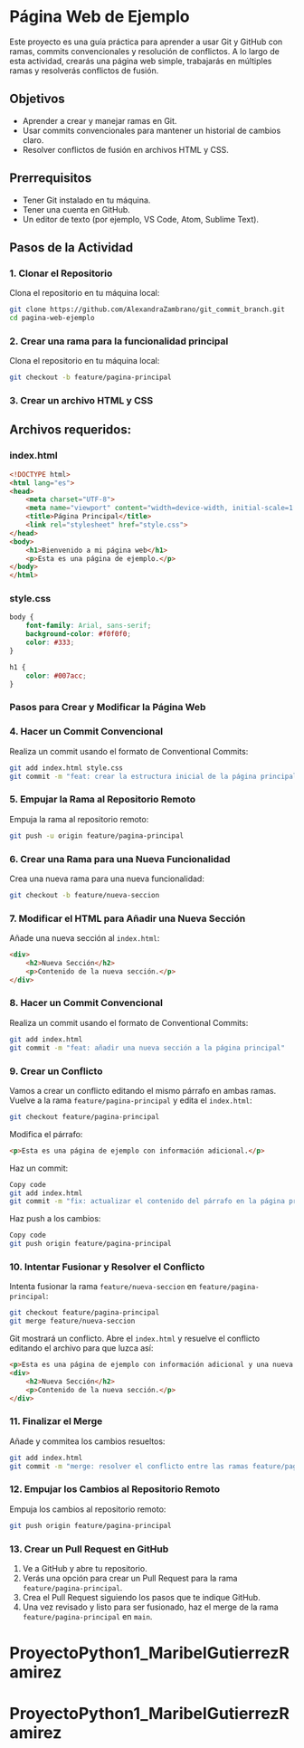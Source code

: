 # Página Web de Ejemplo

Este proyecto es una guía práctica para aprender a usar Git y GitHub con ramas, commits convencionales y resolución de conflictos. A lo largo de esta actividad, crearás una página web simple, trabajarás en múltiples ramas y resolverás conflictos de fusión.

## Objetivos

- Aprender a crear y manejar ramas en Git.
- Usar commits convencionales para mantener un historial de cambios claro.
- Resolver conflictos de fusión en archivos HTML y CSS.

## Prerrequisitos

- Tener Git instalado en tu máquina.
- Tener una cuenta en GitHub.
- Un editor de texto (por ejemplo, VS Code, Atom, Sublime Text).

## Pasos de la Actividad

### 1. Clonar el Repositorio

Clona el repositorio en tu máquina local:

```sh
git clone https://github.com/AlexandraZambrano/git_commit_branch.git
cd pagina-web-ejemplo
```

### 2. Crear una rama para la funcionalidad principal

Clona el repositorio en tu máquina local:

```sh
git checkout -b feature/pagina-principal
```

### 3. Crear un archivo HTML y CSS

## Archivos requeridos:

### index.html
```html
<!DOCTYPE html>
<html lang="es">
<head>
    <meta charset="UTF-8">
    <meta name="viewport" content="width=device-width, initial-scale=1.0">
    <title>Página Principal</title>
    <link rel="stylesheet" href="style.css">
</head>
<body>
    <h1>Bienvenido a mi página web</h1>
    <p>Esta es una página de ejemplo.</p>
</body>
</html>
```
### style.css

```css
body {
    font-family: Arial, sans-serif;
    background-color: #f0f0f0;
    color: #333;
}

h1 {
    color: #007acc;
}
```

### Pasos para Crear y Modificar la Página Web

### 4. Hacer un Commit Convencional
Realiza un commit usando el formato de Conventional Commits:

```sh
git add index.html style.css
git commit -m "feat: crear la estructura inicial de la página principal"
```

### 5. Empujar la Rama al Repositorio Remoto
Empuja la rama al repositorio remoto:

```sh
git push -u origin feature/pagina-principal
```

### 6. Crear una Rama para una Nueva Funcionalidad
Crea una nueva rama para una nueva funcionalidad:

```sh
git checkout -b feature/nueva-seccion
```

### 7. Modificar el HTML para Añadir una Nueva Sección
Añade una nueva sección al `index.html`:

```html
<div>
    <h2>Nueva Sección</h2>
    <p>Contenido de la nueva sección.</p>
</div>
```

### 8. Hacer un Commit Convencional
Realiza un commit usando el formato de Conventional Commits:

```sh
git add index.html
git commit -m "feat: añadir una nueva sección a la página principal"
```

### 9. Crear un Conflicto
Vamos a crear un conflicto editando el mismo párrafo en ambas ramas. Vuelve a la rama `feature/pagina-principal` y edita el `index.html`:

```sh
git checkout feature/pagina-principal
```

Modifica el párrafo:

```html
<p>Esta es una página de ejemplo con información adicional.</p>
```
Haz un commit:

```sh
Copy code
git add index.html
git commit -m "fix: actualizar el contenido del párrafo en la página principal"
```

Haz push a los cambios:

```sh
Copy code
git push origin feature/pagina-principal
```

### 10. Intentar Fusionar y Resolver el Conflicto
Intenta fusionar la rama `feature/nueva-seccion` en `feature/pagina-principal`:

```sh
git checkout feature/pagina-principal
git merge feature/nueva-seccion
```

Git mostrará un conflicto. Abre el `index.html` y resuelve el conflicto editando el archivo para que luzca así:

```html
<p>Esta es una página de ejemplo con información adicional y una nueva sección.</p>
<div>
    <h2>Nueva Sección</h2>
    <p>Contenido de la nueva sección.</p>
</div>
```

### 11. Finalizar el Merge
Añade y commitea los cambios resueltos:

```sh
git add index.html
git commit -m "merge: resolver el conflicto entre las ramas feature/pagina-principal y feature/nueva-seccion"
```

### 12. Empujar los Cambios al Repositorio Remoto
Empuja los cambios al repositorio remoto:

```sh
git push origin feature/pagina-principal
```

### 13. Crear un Pull Request en GitHub

1. Ve a GitHub y abre tu repositorio.
2. Verás una opción para crear un Pull Request para la rama `feature/pagina-principal`.
3. Crea el Pull Request siguiendo los pasos que te indique GitHub.
4. Una vez revisado y listo para ser fusionado, haz el merge de la rama `feature/pagina-principal` en `main`.

# ProyectoPython1_MaribelGutierrezRamirez
# ProyectoPython1_MaribelGutierrezRamirez
